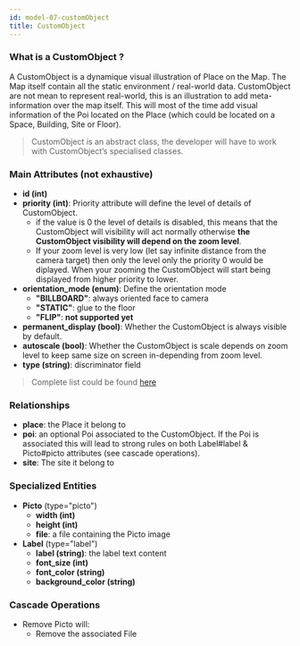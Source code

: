 ```yaml
---
id: model-07-customObject
title: CustomObject
---
```


### What is a CustomObject ?

A CustomObject is a dynamique visual illustration of Place on the Map.
The Map itself contain all the static environment / real-world data.
CustomObject are not mean to represent real-world, this is an illustration
to add meta-information over the map itself. This will most of the time
add visual information of the Poi located on the Place (which could be
located on a Space, Building, Site or Floor).

> CustomObject is an abstract class, the developer will have to work
with CustomObject’s specialised classes.

### Main Attributes (not exhaustive)

- **id (int)**
- **priority (int)**: Priority attribute will define the level of details
of CustomObject.
    - if the value is 0 the level of details is disabled, this means
    that the CustomObject will visibility will act normally otherwise
    **the CustomObject visibility will depend on the zoom level**.
    - If your zoom level is very low (let say infinite distance from the
     camera target) then only the level only the priority 0 would be
     diplayed. When your zooming the CustomObject will start being
     displayed from higher priority to lower.
- **orientation_mode (enum)**: Define the orientation mode
    - **"BILLBOARD"**: always oriented face to camera
    - **"STATIC"**: glue to the floor
    - **"FLIP"**: **not supported yet**
- **permanent_display (bool)**: Whether the CustomObject is always
visible by default.
- **autoscale (bool)**: Whether the CustomObject is scale depends on
zoom level to keep same size on screen in-depending from zoom level.
- **type (string)**: discriminator field

> Complete list could be found [here](reference-07-customObject.md)

### Relationships

- **place**: the Place it belong to
- **poi**: an optional Poi associated to the CustomObject. If the Poi is
 associated this will lead to strong rules on both Label#label &
 Picto#picto attributes (see cascade operations).
- **site**: The site it belong to

### Specialized Entities

- **Picto** (type="picto")
    - **width (int)**
    - **height (int)**
    - **file**: a file containing the Picto image
- **Label** (type="label")
    - **label (string)**: the label text content
    - **font_size (int)**
    - **font_color (string)**
    - **background_color (string)**

### Cascade Operations

- Remove Picto will:
    - Remove the associated File

